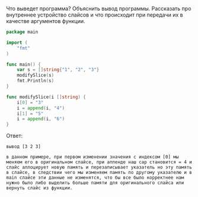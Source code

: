 Что выведет программа? Объяснить вывод программы. Рассказать про внутреннее устройство слайсов и что происходит при передачи их в качестве аргументов функции.

```go
package main

import (
	"fmt"
)

func main() {
	var s = []string{"1", "2", "3"}
	modifySlice(s)
	fmt.Println(s)
}

func modifySlice(i []string) {
	i[0] = "3"
	i = append(i, "4")
	i[1] = "5"
	i = append(i, "6")
}
```

Ответ:
```
вывод [3 2 3]

в данном примере, при первом изменении значения с индексом [0] мы меняем его в оригинальном слайсе, при аппенде наш cap становится = 4 и  слайс аллоцирует новую память и перезаписывает указатель но эту память в слайсе, в следствии чего мы изменяем память по другому указателю и в main слайсе эти данные не изменятся, что бы все было корректнее нам нужно было либо выделить больше памяти для оригинального слайса или вернуть слайс из функции.

```
